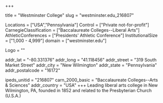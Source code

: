 
+++

title = "Westminster College"
slug = "westminster.edu_216807"

Locations = ["USA","Pennsylvania"]
Control = ["Private not-for-profit"]
CarnegieClassification = ["Baccalaureate Colleges--Liberal Arts"]
AthleticConferences = ["Presidents' Athletic Conference"]
InstitutionalSize = ["1,000 - 4,999"]
domain = ["westminster.edu"]

Logo = ""

addr_lat = "-80.331376"
addr_long = "41.118456"
addr_street = "319 South Market  Street"
addr_city = "New Wilmington"
addr_state = "Pennsylvania"
addr_postalcode = "16172"

ipeds_unitid = "216807"
carn_2000_basic = "Baccalaureate Colleges--Arts & Sciences"
addr_country = "USA"
+++
    Leading liberal arts college in New Wilmington, PA, founded in 1852 and related to the Presbyterian Church (U.S.A.)
